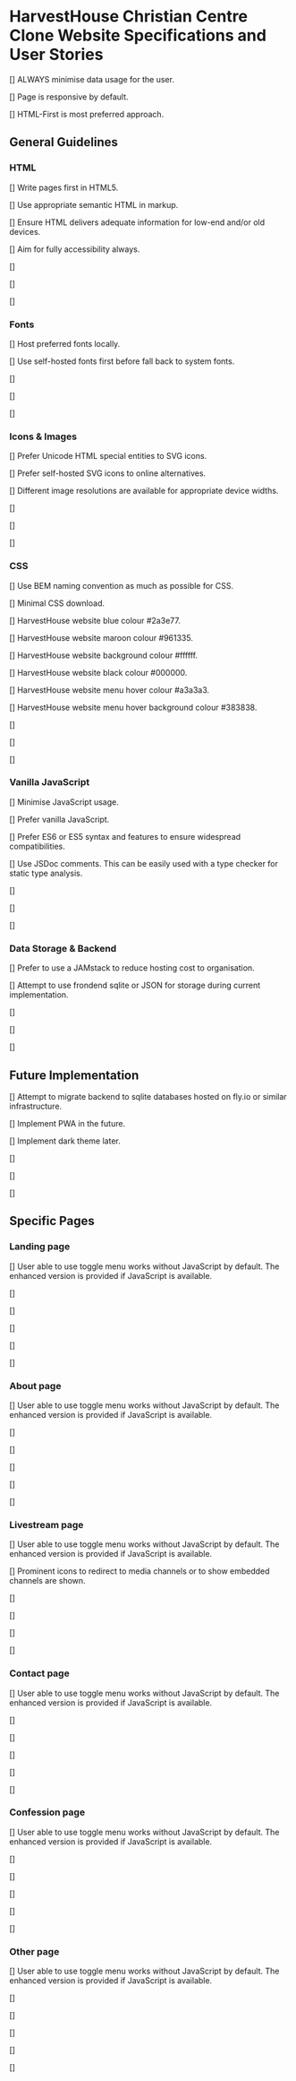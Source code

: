 # HarvestHouse Christian Centre Clone Website Specifications and User Stories

[] ALWAYS minimise data usage for the user.

[] Page is responsive by default.

[] HTML-First is most preferred approach.


## General Guidelines

### HTML

[] Write pages first in HTML5.

[] Use appropriate semantic HTML in markup.

[] Ensure HTML delivers adequate information for low-end and/or old devices.

[] Aim for fully accessibility always.

[] 

[] 

[] 

### Fonts

[] Host preferred fonts locally.

[] Use self-hosted fonts first before fall back to system fonts.

[] 

[] 

[] 

### Icons & Images

[] Prefer Unicode HTML special entities to SVG icons.

[] Prefer self-hosted SVG icons to online alternatives.

[] Different image resolutions are available for appropriate device widths.

[] 

[] 

[] 

### CSS

[] Use BEM naming convention as much as possible for CSS.

[] Minimal CSS download.

[] HarvestHouse website blue colour #2a3e77.

[] HarvestHouse website maroon colour #961335.

[] HarvestHouse website background colour #ffffff.

[] HarvestHouse website black colour #000000.

[] HarvestHouse website menu hover colour #a3a3a3.

[] HarvestHouse website menu hover background colour #383838.

[] 

[] 

[] 

### Vanilla JavaScript

[] Minimise JavaScript usage.

[] Prefer vanilla JavaScript.

[] Prefer ES6 or ES5 syntax and features to ensure widespread compatibilities.

[] Use JSDoc comments. This can be easily used with a type checker for static type analysis.

[] 

[] 

[] 

### Data Storage & Backend

[] Prefer to use a JAMstack to reduce hosting cost to organisation.

[] Attempt to use frondend sqlite or JSON for storage during current implementation.

[] 

[] 

[] 


## Future Implementation

[] Attempt to migrate backend to sqlite databases hosted on fly.io or similar infrastructure.

[] Implement PWA in the future.

[] Implement dark theme later.

[] 

[] 

[] 




## Specific Pages

### Landing page

[] User able to use toggle menu works without JavaScript by default. The enhanced version is provided if JavaScript is available.

[] 

[] 

[] 

[] 

[] 

### About page

[] User able to use toggle menu works without JavaScript by default. The enhanced version is provided if JavaScript is available.

[] 

[] 

[] 

[] 

[] 

### Livestream page

[] User able to use toggle menu works without JavaScript by default. The enhanced version is provided if JavaScript is available.

[] Prominent icons to redirect to media channels or to show embedded channels are shown.

[] 

[] 

[] 

[] 

### Contact page

[] User able to use toggle menu works without JavaScript by default. The enhanced version is provided if JavaScript is available.

[] 

[] 

[] 

[] 

[] 

### Confession page

[] User able to use toggle menu works without JavaScript by default. The enhanced version is provided if JavaScript is available.

[] 

[] 

[] 

[] 

[] 

### Other page

[] User able to use toggle menu works without JavaScript by default. The enhanced version is provided if JavaScript is available.

[] 

[] 

[] 

[] 

[] 